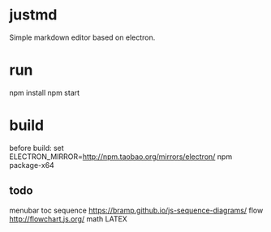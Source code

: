 # justmd
Simple markdown editor based on electron.

# run
npm install
npm start

# build
before build:
set ELECTRON_MIRROR=http://npm.taobao.org/mirrors/electron/
npm package-x64  


## todo
menubar
toc
sequence https://bramp.github.io/js-sequence-diagrams/
flow http://flowchart.js.org/
math  LATEX
 
